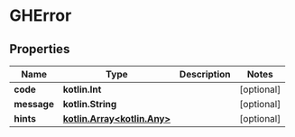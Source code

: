 
# GHError

## Properties
Name | Type | Description | Notes
------------ | ------------- | ------------- | -------------
**code** | **kotlin.Int** |  |  [optional]
**message** | **kotlin.String** |  |  [optional]
**hints** | [**kotlin.Array&lt;kotlin.Any&gt;**](kotlin.Any.md) |  |  [optional]




